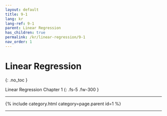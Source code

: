 ```yaml
---
layout: default
title: 9-1
lang: kr
lang-ref: 9-1
parent: Linear Regression
has_children: true
permalink: /kr/linear-regression/9-1
nav_order: 1
---
```


# Linear Regression
{: .no_toc }


Linear Regression Chapter 1
{: .fs-5 .fw-300 }

---

{% include category.html category=page.parent id=1 %}

---


